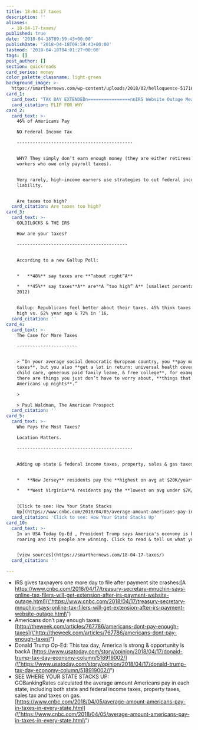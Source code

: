 ```yaml
---
title: 18.04.17 taxes
description: ''
aliases:
  - 18-04-17-taxes/
published: true
date: '2018-04-18T09:59:43+00:00'
publishDate: '2018-04-18T09:59:43+00:00'
lastmod: '2018-04-18T04:01:27+00:00'
tags: []
post_author: []
section: quickreads
card_series: money
color_palette_classname: light-green
background_image: >-
  https://smarthernews.com/wp-content/uploads/2018/02/helloquence-51716-unsplash-360x360.jpg
card_1:
  card_text: "TAX DAY EXTENDEDn================nnIRS Website Outage Means 1 More Day to File  nn----------------------------------------------nn> _ax1CThis is the busiest tax day of the year & the IRS apologizes for the inconvenience this system issue caused for taxpayers.ax1D_n> n> Meanwhile, nearly half of U.S.A **won’t pay any federal taxes** this year.nnFLIP FOR WHY"
  card_citation: FLIP FOR WHY
card_2:
  card_text: >-
    46% of Americans Pay  

    NO Federal Income Tax

    --------------------------------------------


    WHY? They simply don’t earn enough money (they are either retirees or
    workers who owe only payroll taxes).


    Very rarely, high-income earners use strategies to cut federal income tax
    liability.


    Are taxes too high?
  card_citation: Are taxes too high?
card_3:
  card_text: >-
    GOLDILOCKS & THE IRS  

    How are your taxes?

    ------------------------------------------


    According to a new Gallup Poll:


    *   **48%** say taxes are **“about right”A**

    *   **45%** say taxes**A** are**A “too high” A** (smallest percentage since
    2012)


    Gallup: Republicans feel better about their taxes. 45% think taxes are too
    high vs. 62% year ago & 72% in ’16.
  card_citation: ''
card_4:
  card_text: >-
    The Case for More Taxes

    -----------------------


    > “In your average social democratic European country, you **pay more
    taxes**, but you also **get a lot in return: universal health coverage, free
    child care, generous paid family leave, & free college**, for example …
    there are things you just don’t have to worry about, **things that keep us
    Americans up nights**.”

    > 

    > Paul Waldman, The American Prospect
  card_citation: ''
card_5:
  card_text: >-
    Who Pays the Most Taxes?  

    Location Matters.

    --------------------------------------------


    Adding up state & federal income taxes, property, sales & gas taxes…


    *   **New Jersey** residents pay the **highest on avg at $20K/year**

    *   **West Virginia**A residents pay the **lowest on avg under $7K/year**


    [Click to see: How Your State Stacks
    Up](https://www.cnbc.com/2018/04/05/average-amount-americans-pay-in-taxes-in-every-state.html)
  card_citation: 'Click to see: How Your State Stacks Up'
card_10:
  card_text: >-
    In an USA Today Op-Ed , President Trump says America's economy is back and
    roaring and its people are winning. Click to read & tell us what you think.


    [view sources](https://smarthernews.com/18-04-17-taxes/)
  card_citation: ''

---
```

*   IRS gives taxpayers one more day to file after payment site crashes:[A https://www.cnbc.com/2018/04/17/treasury-secretary-mnuchin-says-online-tax-filers-will-get-extension-after-irs-payment-website-outage.html](\"https://www.cnbc.com/2018/04/17/treasury-secretary-mnuchin-says-online-tax-filers-will-get-extension-after-irs-payment-website-outage.html\")
*   Americans don’t pay enough taxes: [http://theweek.com/articles/767786/americans-dont-pay-enough-taxes](\"http://theweek.com/articles/767786/americans-dont-pay-enough-taxes\")
*   Donald Trump Op-Ed: This tax day, America is strong & opportunity is backA [https://www.usatoday.com/story/opinion/2018/04/17/donald-trump-tax-day-economy-column/518919002/](\"https://www.usatoday.com/story/opinion/2018/04/17/donald-trump-tax-day-economy-column/518919002/\")
*   SEE WHERE YOUR STATE STACKS UP:  
    GOBankingRates calculated the average amount Americans pay in each state, including both state and federal income taxes, property taxes, sales tax and taxes on gas.  
    [https://www.cnbc.com/2018/04/05/average-amount-americans-pay-in-taxes-in-every-state.html](\"https://www.cnbc.com/2018/04/05/average-amount-americans-pay-in-taxes-in-every-state.html\")